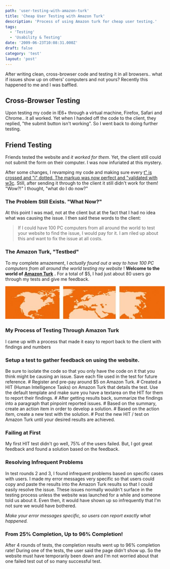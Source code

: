 ```yaml
---
path: 'user-testing-with-amazon-turk'
title: 'Cheap User Testing with Amazon Turk'
description: 'Process of using Amazon turk for cheap user testing.'
tags:
  - 'Testing'
  - 'Usability & Testing'
date: '2009-06-23T10:08:31.000Z'
draft: false
category: 'test'
layout: 'post'
---
```


After writing clean, cross-browser code and testing it in all browsers.. what if issues show up on others' computers and not yours? Recently this happened to me and I was baffled.

## Cross-Browser Testing

Upon testing my code in IE6+ through a virtual machine, Firefox, Safari and Chrome.. it all worked. Yet when I handed off the code to the client, they replied, "the submit button isn't working". So I went back to doing further testing.

## Friend Testing

Friends tested the website and _it worked for them_. Yet, the client still could not submit the form on their computer. I was now infuriated at this mystery.

After some changes, I revamping my code and making sure every [t" is crossed and "i" dotted. The markup was now perfect and "validated with w3c](http://validator.w3.org/). Still, after sending it through to the client it still didn't work for them! "Wow?!" I thought, "what do I do now?"

### The Problem Still Exists. "What Now?"

At this point I was mad, not at the client but at the fact that I had no idea what was causing the issue. I then said these words to the client:

> If I could have 100 PC computers from all around the world to test your website to find the issue, I would pay for it. I am riled up about this and want to fix the issue at all costs.

### The Amazon Turk, "Testbed"

To my complete amazement, I _actually found out a way to have 100 PC computers from all around the world testing my website_ ! **Welcome to the world of** [**Amazon Turk**](https://www.mturk.com/mturk/welcome) **.** For a total of $5, I had just about 80 users go through my tests and give me feedback.

![](world-map-orange.jpg)

### My Process of Testing Through Amazon Turk

I came up with a process that made it easy to report back to the client with findings and numbers

### Setup a test to gather feedback on using the website.

Be sure to isolate the code so that you only have the code on it that you think might be causing an issue. Save each file used in the test for future reference. # Register and pre-pay around $5 on Amazon Turk. # Created a HIT (Human Intelligence Tasks) on Amazon Turk that details the test. Use the default template and make sure you have a textarea on the HIT for them to report their findings. # After getting results back, summarize the findings into a paragraph that pinpoint reported issues. # Based on the summary, create an action item in order to develop a solution. # Based on the action item, create a new test with the solution. # Post the new HIT / test on Amazon Turk until your desired results are achieved.

### Failing at First

My first HIT test didn't go well, 75% of the users failed. But, I got great feedback and found a solution based on the feedback.

### Resolving Infrequent Problems

In test rounds 2 and 3, I found infrequent problems based on specific cases with users. I made my error messages very specific so that users could copy and paste the results into the Amazon Turk results so that I could easily resolve the issue. These issues normally wouldn't surface in the testing process unless the website was launched for a while and someone told us about it. Even then, it would have shown up so infrequently that I'm not sure we would have bothered.

_Make your error messages specific, so users can report exactly what happened._

### From 25% Completion, Up to 96% Completion!

After 4 rounds of tests, the completion results went up to 96% completion rate! During one of the tests, the user said the page didn't show up. So the website must have temporarily been down and I'm not worried about that one failed test out of so many successful test.
